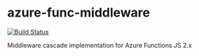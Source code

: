# azure-func-middleware
[![Build Status](https://travis-ci.com/safer-bwd/azure-func-middleware.svg?branch=master)](https://travis-ci.com/safer-bwd/azure-func-middleware)

Middleware cascade implementation for Azure Functions JS 2.x
